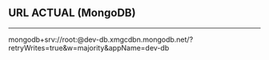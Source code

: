 ## URL ACTUAL (MongoDB)

---

mongodb+srv://root:<password>@dev-db.xmgcdbn.mongodb.net/?retryWrites=true&w=majority&appName=dev-db